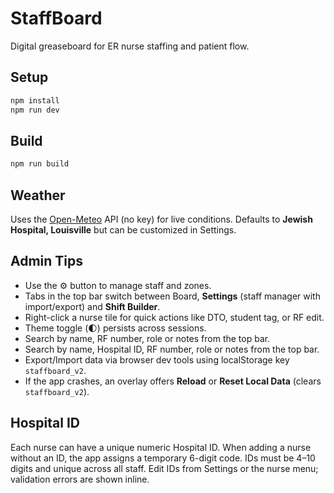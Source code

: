 # StaffBoard

Digital greaseboard for ER nurse staffing and patient flow.

## Setup

```bash
npm install
npm run dev
```

## Build

```bash
npm run build
```

## Weather

Uses the [Open-Meteo](https://open-meteo.com/) API (no key) for live conditions. Defaults to **Jewish Hospital, Louisville** but can be customized in Settings.

## Admin Tips

- Use the ⚙️ button to manage staff and zones.
- Tabs in the top bar switch between Board, **Settings** (staff manager with import/export) and **Shift Builder**.
- Right-click a nurse tile for quick actions like DTO, student tag, or RF edit.
- Theme toggle (🌓) persists across sessions.
- Search by name, RF number, role or notes from the top bar.
- Search by name, Hospital ID, RF number, role or notes from the top bar.
- Export/Import data via browser dev tools using localStorage key `staffboard_v2`.
- If the app crashes, an overlay offers **Reload** or **Reset Local Data** (clears `staffboard_v2`).

## Hospital ID

Each nurse can have a unique numeric Hospital ID. When adding a nurse without an ID, the app assigns a temporary 6-digit code. IDs must be 4–10 digits and unique across all staff. Edit IDs from Settings or the nurse menu; validation errors are shown inline.
